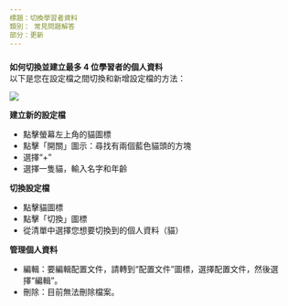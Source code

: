 ```yaml
---
標題：切換學習者資料
類別： 常見問題解答
部分：更新
---
```

### 


**如何切換並建立最多 4 位學習者的個人資料**  
以下是您在設定檔之間切換和新增設定檔的方法：



![](https://help.Studycat.com/hc/article_attachments/32456628954137)



**建立新的設定檔**


* 點擊螢幕左上角的貓圖標
* 點擊「開關」圖示：尋找有兩個藍色貓頭的方塊
* 選擇“\+”
* 選擇一隻貓，輸入名字和年齡


**切換設定檔**


* 點擊貓圖標
* 點擊「切換」圖標
* 從清單中選擇您想要切換到的個人資料（貓）


**管理個人資料**


* 編輯：要編輯配置文件，請轉到“配置文件”圖標，選擇配置文件，然後選擇“編輯”。
* 刪除：目前無法刪除檔案。